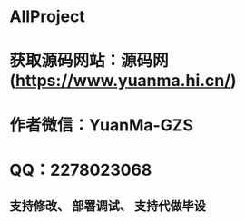 # AllProject
# 获取源码网站：源码网 (https://www.yuanma.hi.cn/)
# 作者微信：YuanMa-GZS 
# QQ：2278023068 
## 支持修改、 部署调试、 支持代做毕设
